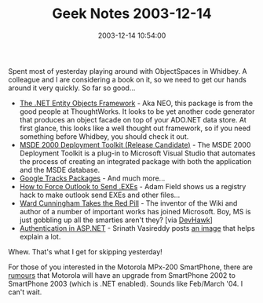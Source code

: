 ﻿---
layout: post
title: "Geek Notes 2003-12-14"
comments: false
date: 2003-12-14 10:54:00
categories:
 - Technology
subtext-id: 05552a96-5298-4c3e-b1db-b7c9e64aa69d
alias: /blog/Geek-Notes-2003-12-14.aspx
---


Spent most of yesterday playing around with ObjectSpaces in Whidbey. A colleague and I are considering a book on it, so we need to get our hands around it very quickly. So far so good... 

  * [The .NET Entity Objects Framework](http://neo.sourceforge.net/) - Aka NEO, this package is from the good people at ThoughtWorks. It looks to be yet another code generator that produces an object facade on top of your ADO.NET data store. At first glance, this looks like a well thought out framework, so if you need something before Whidbey, you should check it out. 
  * [MSDE 2000 Deployment Toolkit (Release Candidate)](http://www.microsoft.com/downloads/details.aspx?familyid=6e9a7403-c4ba-4d98-bb0b-2c9d6414071f&displaylang=en) - The MSDE 2000 Deployment Toolkit is a plug-in to Microsoft Visual Studio that automates the process of creating an integrated package with both the application and the MSDE database. 
  * [Google Tracks Packages](http://www.google.com/help/features.html#number) - And much more... 
  * [How to Force Outlook to Send .EXEs](http://blogs.geekdojo.net/adam/posts/439.aspx) - Adam Field shows us a registry hack to make outlook send EXEs and other files... 
  * [Ward Cunningham Takes the Red Pill](http://c2.com/cgi/wiki?TipsForWardAtMicrosoft) - The inventor of the Wiki and author of a number of important works has joined Microsoft. Boy, MS is just gobbling up all the smarties aren't they? [via [DevHawk](http://devhawk.net/PermaLink.aspx?guid=6e7c2137-7b31-4494-bf37-a78f238b5512)] 
  * [Authentication in ASP.NET](http://weblogs.asp.net/srinathv/posts/42838.aspx) - Srinath Vasireddy posts [an image](http://dotnetsweatshop.blogspot.com/AuthNProcessFlow.jpg) that helps explain a lot. 

Whew. That's what I get for skipping yesterday! 

For those of you interested in the Motorola MPx-200 SmartPhone, there are [rumours](http://www.smartfone.net/forums/showthread.php?s=0babcda31ebaaf5dffd04affdda4113a&threadid=78) that Motorola will have an upgrade from SmartPhone 2002 to SmartPhone 2003 (which is .NET enabled). Sounds like Feb/March '04. I can't wait. 
